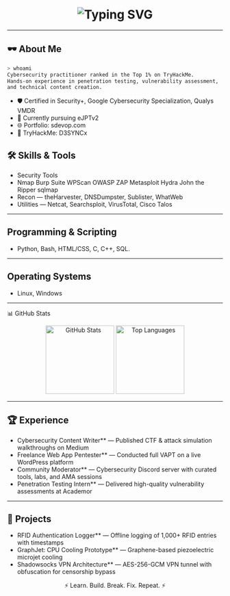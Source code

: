 <!-- Profile Cover -->
<h1 align="center">
  <img src="https://readme-typing-svg.herokuapp.com?font=Fira+Code&color=00FF00&width=750&lines=Hi%2C+I'm+D3SYNCx;Ethical+Hacker+%7C+CTF+Player+%7C+Cybersecurity+Researcher;Ranked+Top+1%25+on+TryHackMe;Welcome+to+my+GitHub" alt="Typing SVG">
</h1>

---

## 🕶 About Me
```bash
> whoami
Cybersecurity practitioner ranked in the Top 1% on TryHackMe.
Hands-on experience in penetration testing, vulnerability assessment, 
and technical content creation.
```
- 🛡 Certified in Security+, Google Cybersecurity Specialization, Qualys VMDR
- 🎯 Currently pursuing eJPTv2
- 🌐 Portfolio: sdevop.com
- 📜 TryHackMe: D3SYNCx

## 🛠 Skills & Tools
- Security Tools
- Nmap Burp Suite WPScan OWASP ZAP Metasploit Hydra John the Ripper sqlmap
- Recon — theHarvester, DNSDumpster, Sublister, WhatWeb
- Utilities — Netcat, Searchsploit, VirusTotal, Cisco Talos

---

## Programming & Scripting
- Python, Bash, HTML/CSS, C, C++, SQL.
  
---

## Operating Systems
- Linux, Windows

---

📊 GitHub Stats
<p align="center"> <img src="https://github-readme-stats.vercel.app/api?username=D3SYNCx&show_icons=true&theme=radical" alt="GitHub Stats" height="160"> <img src="https://github-readme-stats.vercel.app/api/top-langs/?username=D3SYNCx&layout=compact&theme=radical" alt="Top Languages" height="160"> </p>

---

## 🏆 Experience
- Cybersecurity Content Writer** — Published CTF & attack simulation walkthroughs on Medium  
- Freelance Web App Pentester** — Conducted full VAPT on a live WordPress platform  
- Community Moderator** — Cybersecurity Discord server with curated tools, labs, and AMA sessions  
- Penetration Testing Intern** — Delivered high-quality vulnerability assessments at Academor  

---

## 🚀 Projects
- RFID Authentication Logger** — Offline logging of 1,000+ RFID entries with timestamps  
- GraphJet: CPU Cooling Prototype** — Graphene-based piezoelectric microjet cooling  
- Shadowsocks VPN Architecture** — AES-256-GCM VPN tunnel with obfuscation for censorship bypass  


<p align="center">⚡ Learn. Build. Break. Fix. Repeat. ⚡</p> 
